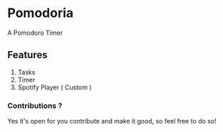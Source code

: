 # Pomodoria
A Pomodoro Timer

## Features
1. Tasks
2. Timer
3. Spotify Player ( Custom )


### Contributions ?
Yes it's open for you contribute and make it good, so feel free to do so!